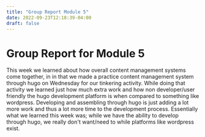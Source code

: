 ```yaml
---
title: "Group Report Module 5"
date: 2022-09-23T12:18:39-04:00
draft: false
---
```

# Group Report for Module 5

This week we learned about how overall content management systems come together, in in that we made a practice content management system through hugo on Wednesday for our tinkering activity.
While doing that activity we learned just how much extra work and how non developer/user friendly the hugo development platform is when compared to something like wordpress. Developing and assembling through hugo is just adding a lot more work and thus a lot more time to the development process.
Essentially what we learned this week was; while we have the ability to develop through hugo, we really don't want/need to while platforms like wordpress exist.
